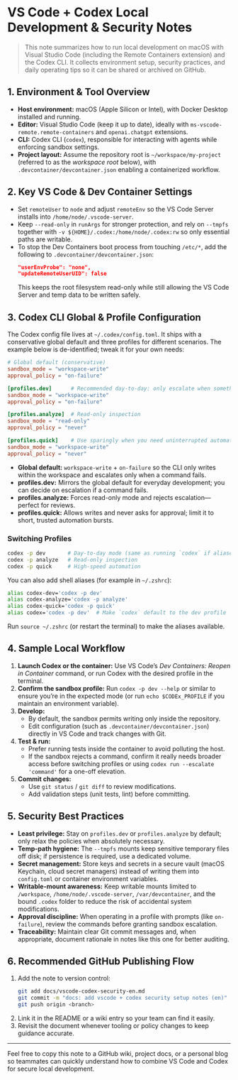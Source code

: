 # VS Code + Codex Local Development & Security Notes

> This note summarizes how to run local development on macOS with Visual Studio Code (including the Remote Containers extension) and the Codex CLI. It collects environment setup, security practices, and daily operating tips so it can be shared or archived on GitHub.

## 1. Environment & Tool Overview
- **Host environment:** macOS (Apple Silicon or Intel), with Docker Desktop installed and running.
- **Editor:** Visual Studio Code (keep it up to date), ideally with `ms-vscode-remote.remote-containers` and `openai.chatgpt` extensions.
- **CLI:** Codex CLI (`codex`), responsible for interacting with agents while enforcing sandbox settings.
- **Project layout:** Assume the repository root is `~/workspace/my-project` (referred to as the *workspace root* below), with `.devcontainer/devcontainer.json` enabling a containerized workflow.

## 2. Key VS Code & Dev Container Settings
- Set `remoteUser` to `node` and adjust `remoteEnv` so the VS Code Server installs into `/home/node/.vscode-server`.
- Keep `--read-only` in `runArgs` for stronger protection, and rely on `--tmpfs` together with `-v ${HOME}/.codex:/home/node/.codex:rw` so only essential paths are writable.
- To stop the Dev Containers boot process from touching `/etc/*`, add the following to `.devcontainer/devcontainer.json`:
  ```json
  "userEnvProbe": "none",
  "updateRemoteUserUID": false
  ```
  This keeps the root filesystem read-only while still allowing the VS Code Server and temp data to be written safely.

## 3. Codex CLI Global & Profile Configuration
The Codex config file lives at `~/.codex/config.toml`. It ships with a conservative global default and three profiles for different scenarios. The example below is de-identified; tweak it for your own needs:
```toml
# Global default (conservative)
sandbox_mode = "workspace-write"
approval_policy = "on-failure"

[profiles.dev]      # Recommended day-to-day: only escalate when something fails
sandbox_mode = "workspace-write"
approval_policy = "on-failure"

[profiles.analyze]  # Read-only inspection
sandbox_mode = "read-only"
approval_policy = "never"

[profiles.quick]    # Use sparingly when you need uninterrupted automation
sandbox_mode = "workspace-write"
approval_policy = "never"
```
- **Global default:** `workspace-write` + `on-failure` so the CLI only writes within the workspace and escalates only when a command fails.
- **profiles.dev:** Mirrors the global default for everyday development; you can decide on escalation if a command fails.
- **profiles.analyze:** Forces read-only mode and rejects escalation—perfect for reviews.
- **profiles.quick:** Allows writes and never asks for approval; limit it to short, trusted automation bursts.

### Switching Profiles
```bash
codex -p dev       # Day-to-day mode (same as running `codex` if aliased)
codex -p analyze   # Read-only inspection
codex -p quick     # High-speed automation
```
You can also add shell aliases (for example in `~/.zshrc`):
```bash
alias codex-dev='codex -p dev'
alias codex-analyze='codex -p analyze'
alias codex-quick='codex -p quick'
alias codex='codex -p dev'  # Make `codex` default to the dev profile
```
Run `source ~/.zshrc` (or restart the terminal) to make the aliases available.

## 4. Sample Local Workflow
1. **Launch Codex or the container:** Use VS Code’s *Dev Containers: Reopen in Container* command, or run Codex with the desired profile in the terminal.
2. **Confirm the sandbox profile:** Run `codex -p dev --help` or similar to ensure you’re in the expected mode (or run `echo $CODEx_PROFILE` if you maintain an environment variable).
3. **Develop:**
   - By default, the sandbox permits writing only inside the repository.
   - Edit configuration (such as `.devcontainer/devcontainer.json`) directly in VS Code and track changes with Git.
4. **Test & run:**
   - Prefer running tests inside the container to avoid polluting the host.
   - If the sandbox rejects a command, confirm it really needs broader access before switching profiles or using `codex run --escalate 'command'` for a one-off elevation.
5. **Commit changes:**
   - Use `git status` / `git diff` to review modifications.
   - Add validation steps (unit tests, lint) before committing.

## 5. Security Best Practices
- **Least privilege:** Stay on `profiles.dev` or `profiles.analyze` by default; only relax the policies when absolutely necessary.
- **Temp-path hygiene:** The `--tmpfs` mounts keep sensitive temporary files off disk; if persistence is required, use a dedicated volume.
- **Secret management:** Store keys and secrets in a secure vault (macOS Keychain, cloud secret managers) instead of writing them into `config.toml` or container environment variables.
- **Writable-mount awareness:** Keep writable mounts limited to `/workspace`, `/home/node/.vscode-server`, `/var/devcontainer`, and the bound `.codex` folder to reduce the risk of accidental system modifications.
- **Approval discipline:** When operating in a profile with prompts (like `on-failure`), review the commands before granting sandbox escalation.
- **Traceability:** Maintain clear Git commit messages and, when appropriate, document rationale in notes like this one for better auditing.

## 6. Recommended GitHub Publishing Flow
1. Add the note to version control:
   ```bash
   git add docs/vscode-codex-security-en.md
   git commit -m "docs: add vscode + codex security setup notes (en)"
   git push origin <branch>
   ```
2. Link it in the README or a wiki entry so your team can find it easily.
3. Revisit the document whenever tooling or policy changes to keep guidance accurate.

---

Feel free to copy this note to a GitHub wiki, project docs, or a personal blog so teammates can quickly understand how to combine VS Code and Codex for secure local development.
